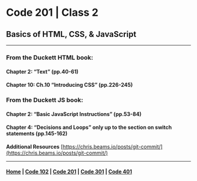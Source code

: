 # Code 201 | Class 2
## Basics of HTML, CSS, & JavaScript
***
### From the Duckett HTML book:
#### Chapter 2: “Text” (pp.40-61)



#### Chapter 10: Ch.10 “Introducing CSS” (pp.226-245)


### From the Duckett JS book:
#### Chapter 2: “Basic JavaScript Instructions” (pp.53-84)



#### Chapter 4: “Decisions and Loops” only up to the section on switch statements (pp.145-162)

**Additional Resources**
[https://chris.beams.io/posts/git-commit/](https://chris.beams.io/posts/git-commit/)



***

#### [Home](README.md) | [Code 102](102.md) | [Code 201](201.md) | [Code 301](301.md) | [Code 401](401.md)